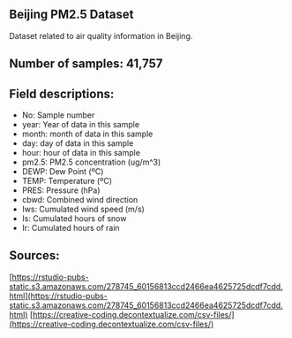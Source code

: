 ## Beijing PM2.5 Dataset

Dataset related to air quality information in Beijing.

## Number of samples: 41,757

## Field descriptions:

- No: Sample number 
- year: Year of data in this sample
- month: month of data in this sample
- day: day of data in this sample
- hour: hour of data in this sample
- pm2.5: PM2.5 concentration (ug/m^3)
- DEWP: Dew Point (ºC)
- TEMP: Temperature (ºC)
- PRES: Pressure (hPa)
- cbwd: Combined wind direction
- Iws: Cumulated wind speed (m/s)
- Is: Cumulated hours of snow
- Ir: Cumulated hours of rain

## Sources:

[https://rstudio-pubs-static.s3.amazonaws.com/278745_60156813ccd2466ea4625725dcdf7cdd.html](https://rstudio-pubs-static.s3.amazonaws.com/278745_60156813ccd2466ea4625725dcdf7cdd.html)
[https://creative-coding.decontextualize.com/csv-files/](https://creative-coding.decontextualize.com/csv-files/)

